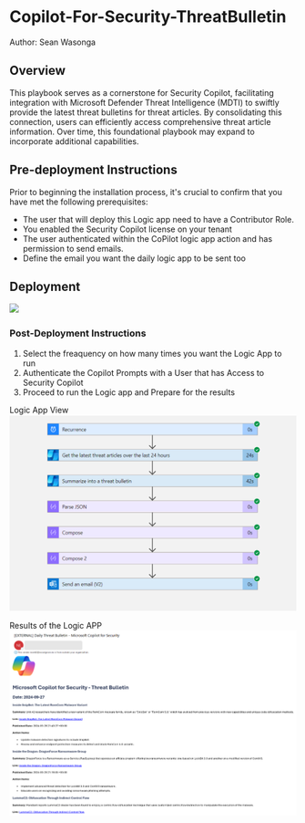 # Copilot-For-Security-ThreatBulletin
Author: Sean Wasonga
## Overview
This playbook serves as a cornerstone for Security Copilot, facilitating integration with Microsoft Defender Threat Intelligence (MDTI) to swiftly provide the latest threat bulletins for threat articles. By consolidating this connection, users can efficiently access comprehensive threat article information. Over time, this foundational playbook may expand to incorporate additional capabilities. 

## Pre-deployment Instructions

Prior to beginning the installation process, it's crucial to confirm that you have met the following prerequisites:
- The user that will deploy this Logic app need to have a Contributor Role.
- You enabled the Security Copilot license on your tenant
- The user authenticated within the CoPilot logic app action and has permission to send emails.
- Define the email you want the daily logic app to be sent too

## Deployment

<a href="https://portal.azure.com/#create/Microsoft.Template/uri/https%3A%2F%2Fraw.githubusercontent.com%2FAzure%2FCopilot-For-Security%2Fmain%2FLogic%2520Apps%2FThreatBulletinCopilot%2Fazuredeploy.json" target="_blank">
    <img src="https://aka.ms/deploytoazurebutton"/>

</a>


### Post-Deployment Instructions

1. Select the freaquency on how many times you want the Logic App to run 
2. Authenticate the Copilot Prompts with a User that has Access to Security Copilot 
3. Proceed to run the Logic app and Prepare for the results 

Logic App View
![Threat Bulletin Logic App](https://github.com/KwachSean/SecurityCopilot/raw/main/playbooks/ThreatBulletinCopilot/threatbulletinlogicapp.png)

Results of the Logic APP
![Threat Bulletin Image](https://github.com/Azure/Copilot-For-Security/blob/main/Logic%20Apps/ThreatBulletinCopilot/Threatbulletin.png)
